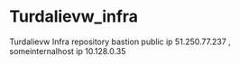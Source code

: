 # Turdalievw_infra
Turdalievw Infra repository
bastion public ip 51.250.77.237 , someinternalhost ip 10.128.0.35
